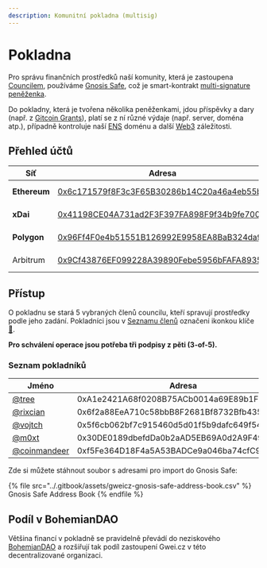 ```yaml
---
description: Komunitní pokladna (multisig)
---
```


# Pokladna

Pro správu finančních prostředků naší komunity, která je zastoupena [Councilem](./), používáme [Gnosis Safe](https://gnosis-safe.io), což je smart-kontrakt [multi-signature peněženka](https://bankless.cz/studium/co-to-je-multisignature-wallet).

Do pokladny, která je tvořena několika peněženkami, jdou příspěvky a dary (např. z [Gitcoin Grants](https://gitcoin.co/grants/590/gweicz-czsk-defiethereum-community#)), platí se z ní různé výdaje (např. server, doména atp.), případně kontroluje naší [ENS](https://forum.gwei.cz/t/ethereum-name-service-ens-domenovy-system/420) doménu a další [Web3](../klicove-pojmy.md#web3) záležitosti.

## Přehled účtů

| Síť          | Adresa                                                                                                                                            | Typ                                                                                                            |
| ------------ | ------------------------------------------------------------------------------------------------------------------------------------------------- | -------------------------------------------------------------------------------------------------------------- |
| **Ethereum** | [0x6c171579f8F3c3F65B30286b14C20a46a4eb55b9](https://etherscan.io/address/0x6c171579f8F3c3F65B30286b14C20a46a4eb55b9)                             | [Gnosis Safe](https://gnosis-safe.io/app/#/safes/0x6c171579f8F3c3F65B30286b14C20a46a4eb55b9/balances)          |
| **xDai**     | [0x41198CE04A731ad2F3F397FA898F9f34b9fe7002](https://blockscout.com/xdai/mainnet/address/0x41198CE04A731ad2F3F397FA898F9f34b9fe7002/transactions) | [Gnosis Safe](https://xdai.gnosis-safe.io/app/#/safes/0x41198CE04A731ad2F3F397FA898F9f34b9fe7002)              |
| **Polygon**  | [0x96Ff4F0e4b51551B126992E9958EA8BaB324da93](https://polygonscan.com/address/0x96Ff4F0e4b51551B126992E9958EA8BaB324da93)                          | [Gnosis Safe](https://polygon.gnosis-safe.io/app/#/safes/0x96Ff4F0e4b51551B126992E9958EA8BaB324da93)           |
| Arbitrum     | [0x9Cf43876EF099228A39890Febe5956bFAFA89355](https://arbiscan.io/address/0x9Cf43876EF099228A39890Febe5956bFAFA89355)                              | [Gnosis Safe](https://arbitrum.gnosis-safe.io/app/#/safes/0x9Cf43876EF099228A39890Febe5956bFAFA89355/balances) |

## Přístup

O pokladnu se stará 5 vybraných členů councilu, kteří spravují prostředky podle jeho zadání. Pokladníci jsou v [Seznamu členů](./#seznam-clenu-15) označeni ikonkou klíče [🔑](https://emojipedia.org/key/).

**Pro schválení operace jsou potřeba tři podpisy z pěti (3-of-5).**

### Seznam pokladníků

| Jméno                                               | Adresa                                     |
| --------------------------------------------------- | ------------------------------------------ |
| [@tree](https://forum.gwei.cz/u/tree)               | 0xA1e2421A68f0208B75ACb0014a69E89b1F7492ea |
| [@rixcian](https://forum.gwei.cz/u/rixcian)         | 0x6f2a88EeA710c58bbB8F2681Bf8732Bfb4350062 |
| [@vojtch](https://forum.gwei.cz/u/vojtch)           | 0x5f6cb062bf7c915460d5d01f5b9dafc649f54155 |
| [@m0xt](https://forum.gwei.cz/u/m0xt)               | 0x30DE0189dbefdDa0b2aAD5EB69A0d2A9F49eCD04 |
| [@coinmandeer](https://forum.gwei.cz/u/coinmandeer) | 0xf5Fe364D18F4a5A53BADCe9a046ba74cfC97f6Fb |

Zde si můžete stáhnout soubor s adresami pro import do Gnosis Safe:

{% file src="../.gitbook/assets/gweicz-gnosis-safe-address-book.csv" %}
Gnosis Safe Address Book
{% endfile %}

## Podíl v BohemianDAO

Většina financí v pokladně se pravidelně převádí do neziskového [BohemianDAO](http://bohemiandao.cz) a rozšiřují tak podíl zastoupení Gwei.cz v této decentralizované organizaci.

